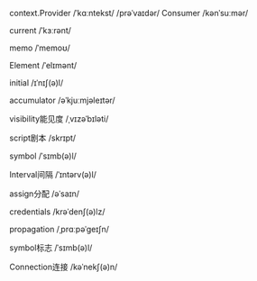 context.Provider
/ˈkɑːntekst/
/prəˈvaɪdər/
Consumer
/kənˈsuːmər/

current
/ˈkɜːrənt/

memo
/ˈmemoʊ/

Element
/ˈelɪmənt/


initial
/ɪˈnɪʃ(ə)l/

accumulator
/əˈkjuːmjəleɪtər/

visibility能见度
/ˌvɪzəˈbɪləti/

script剧本
/skrɪpt/


symbol
/ˈsɪmb(ə)l/

Interval间隔
/ˈɪntərv(ə)l/

assign分配
/əˈsaɪn/

credentials
/krəˈdenʃ(ə)lz/

propagation
/ˌprɑːpəˈɡeɪʃn/

symbol标志
/ˈsɪmb(ə)l/


Connection连接
/kəˈnekʃ(ə)n/